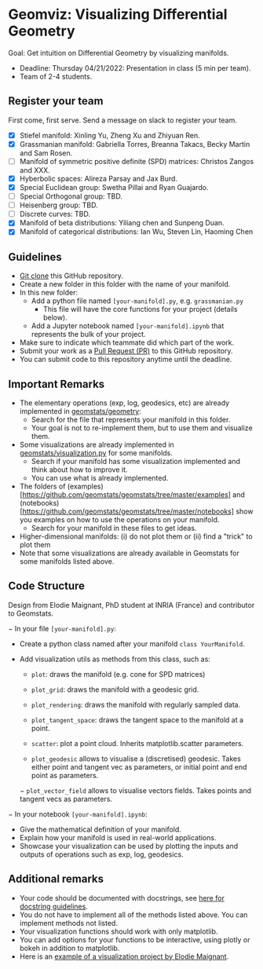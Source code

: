 # Geomviz: Visualizing Differential Geometry

Goal: Get intuition on Differential Geometry by visualizing manifolds.

- Deadline: Thursday 04/21/2022: Presentation in class (5 min per team).
- Team of 2-4 students.

## Register your team

First come, first serve. Send a message on slack to register your team.

- [X] Stiefel manifold: Xinling Yu, Zheng Xu and Zhiyuan Ren.
- [X] Grassmanian manifold: Gabriella Torres, Breanna Takacs, Becky Martin and Sam Rosen.
- [ ] Manifold of symmetric positive definite (SPD) matrices: Christos Zangos and XXX.
- [X] Hyberbolic spaces: Alireza Parsay and Jax Burd.
- [X] Special Euclidean group: Swetha Pillai and Ryan Guajardo.
- [ ] Special Orthogonal group: TBD.
- [ ] Heisenberg group: TBD.
- [ ] Discrete curves: TBD.
- [X] Manifold of beta distributions: Yiliang chen and Sunpeng Duan.
- [X] Manifold of categorical distributions: Ian Wu, Steven Lin, Haoming Chen 

## Guidelines

- [Git clone](https://github.com/git-guides/git-clone) this GitHub repository.
- Create a new folder in this folder with the name of your manifold.
- In this new folder:
  - Add a python file named `[your-manifold].py`, e.g. `grassmanian.py`
    - This file will have the core functions for your project (details below).
  - Add a Jupyter notebook named `[your-manifold].ipynb` that represents the bulk of your project.
- Make sure to indicate which teammate did which part of the work.
- Submit your work as a [Pull Request (PR)](https://opensource.com/article/19/7/create-pull-request-github) to this GitHub repository.
- You can submit code to this repository anytime until the deadline.

## Important Remarks

- The elementary operations (exp, log, geodesics, etc) are already implemented in [geomstats/geometry](https://github.com/geomstats/geomstats/tree/master/geomstats/geometry):
  - Search for the file that represents your manifold in this folder.
  - Your goal is not to re-implement them, but to use them and visualize them.
- Some visualizations are already implemented in [geomstats/visualization.py](https://github.com/geomstats/geomstats/blob/master/geomstats/visualization.py) for some manifolds.
  - Search if your manifold has some visualization implemented and think about how to improve it.
  - You can use what is already implemented.
- The folders of (examples)[https://github.com/geomstats/geomstats/tree/master/examples] and (notebooks)[https://github.com/geomstats/geomstats/tree/master/notebooks] show you examples on how to use the operations on your manifold.
  - Search for your manifold in these files to get ideas.
- Higher-dimensional manifolds: (i) do not plot them or (ii) find a "trick" to plot them
- Note that some visualizations are already available in Geomstats for some manifolds listed above.

## Code Structure 

Design from Elodie Maignant, PhD student at INRIA (France) and contributor to Geomstats.

− In your file `[your-manifold].py`:
  - Create a python class named after your manifold `class YourManifold`.
  - Add visualization utils as methods from this class, such as:
    - `plot`: draws the manifold (e.g. cone for SPD matrices)
    - `plot_grid`: draws the manifold with a geodesic grid.
    - `plot_rendering`: draws the manifold with regularly sampled data.
    - `plot_tangent_space`: draws the tangent space to the manifold at a point.
    - `scatter`: plot a point cloud. Inherits matplotlib.scatter parameters.
    
    - `plot_geodesic` allows to visualise a (discretised) geodesic. Takes either point and tangent vec as parameters, or initial point and end point as parameters.
    
    − `plot_vector_field` allows to visualise vectors fields. Takes points and tangent vecs as parameters.
    
− In your notebook `[your-manifold].ipynb`:
  - Give the mathematical definition of your manifold.
  - Explain how your manifold is used in real-world applications.
  - Showcase your visualization can be used by plotting the inputs and outputs of operations such as exp, log, geodesics.


## Additional remarks

- Your code should be documented with docstrings, see [here for docstring guidelines](https://github.com/geomstats/geomstats/blob/master/docs/contributing.rst#writing-docstrings).
- You do not have to implement all of the methods listed above. You can implement methods not listed.
- Your visualization functions should work with only matplotlib.
- You can add options for your functions to be interactive, using plotly or bokeh in addition to matplotlib.
- Here is an [example of a visualization project by Elodie Maignant](https://github.com/geomstats/geomstats/blob/master/notebooks/16_real_world_applications__visualizations_in_kendall_shape_spaces.ipynb).
